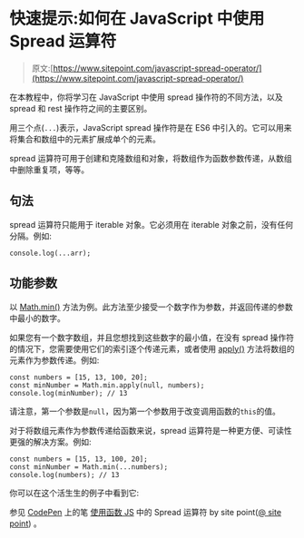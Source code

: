 # 快速提示:如何在 JavaScript 中使用 Spread 运算符

> 原文:[https://www.sitepoint.com/javascript-spread-operator/](https://www.sitepoint.com/javascript-spread-operator/)

在本教程中，你将学习在 JavaScript 中使用 spread 操作符的不同方法，以及 spread 和 rest 操作符之间的主要区别。

用三个点(`...`)表示，JavaScript spread 操作符是在 ES6 中引入的。它可以用来将集合和数组中的元素扩展成单个的元素。

spread 运算符可用于创建和克隆数组和对象，将数组作为函数参数传递，从数组中删除重复项，等等。

## 句法

spread 运算符只能用于 iterable 对象。它必须用在 iterable 对象之前，没有任何分隔。例如:

```
console.log(...arr); 
```

## 功能参数

以 [Math.min()](https://www.sitepoint.com/javascript-math-functions/) 方法为例。此方法至少接受一个数字作为参数，并返回传递的参数中最小的数字。

如果您有一个数字数组，并且您想找到这些数字的最小值，在没有 spread 操作符的情况下，您需要使用它们的索引逐个传递元素，或者使用 [apply()](https://developer.mozilla.org/en-US/docs/Web/JavaScript/Reference/Global_Objects/Function/apply) 方法将数组的元素作为参数传递。例如:

```
const numbers = [15, 13, 100, 20];
const minNumber = Math.min.apply(null, numbers);
console.log(minNumber); // 13 
```

请注意，第一个参数是`null`，因为第一个参数用于改变调用函数的`this`的值。

对于将数组元素作为参数传递给函数来说，spread 运算符是一种更方便、可读性更强的解决方案。例如:

```
const numbers = [15, 13, 100, 20];
const minNumber = Math.min(...numbers);
console.log(numbers); // 13 
```

你可以在这个活生生的例子中看到它:

参见 [CodePen](https://codepen.io) 上的笔 [使用函数 JS](https://codepen.io/SitePoint/pen/xxjJRJj) 中的 Spread 运算符 by site point([@ site point](https://codepen.io/SitePoint))
。